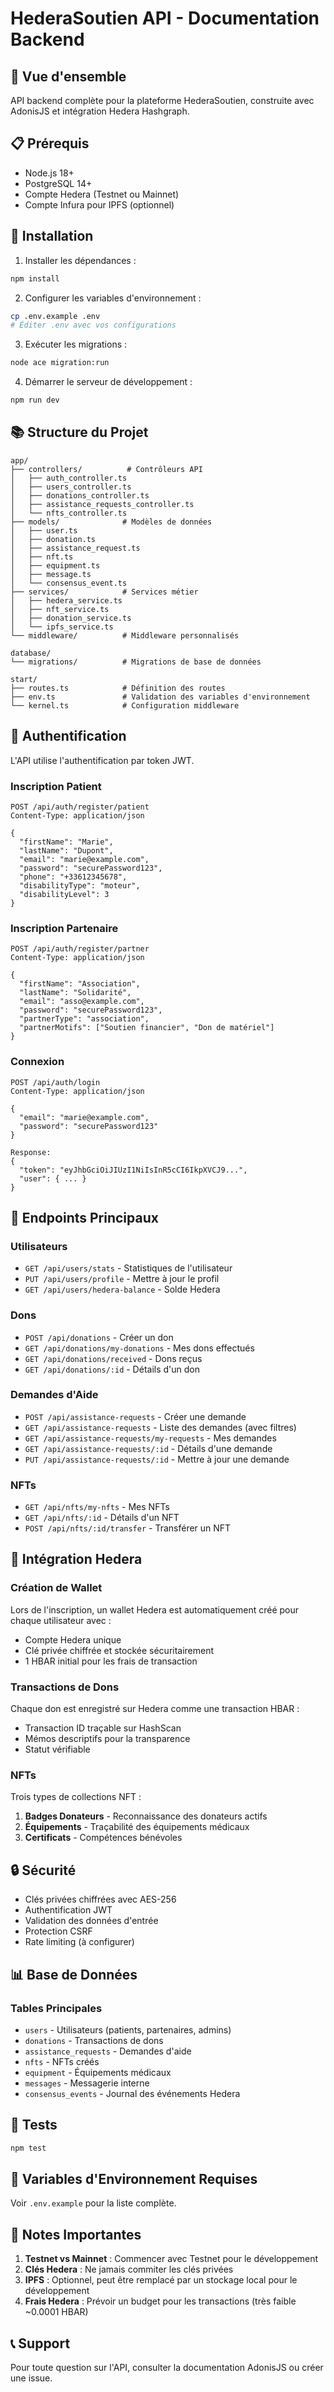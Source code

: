 # HederaSoutien API - Documentation Backend

## 🚀 Vue d'ensemble

API backend complète pour la plateforme HederaSoutien, construite avec AdonisJS et intégration Hedera Hashgraph.

## 📋 Prérequis

- Node.js 18+
- PostgreSQL 14+
- Compte Hedera (Testnet ou Mainnet)
- Compte Infura pour IPFS (optionnel)

## 🔧 Installation

1. Installer les dépendances :

```bash
npm install
```

2. Configurer les variables d'environnement :

```bash
cp .env.example .env
# Éditer .env avec vos configurations
```

3. Exécuter les migrations :

```bash
node ace migration:run
```

4. Démarrer le serveur de développement :

```bash
npm run dev
```

## 📚 Structure du Projet

```
app/
├── controllers/          # Contrôleurs API
│   ├── auth_controller.ts
│   ├── users_controller.ts
│   ├── donations_controller.ts
│   ├── assistance_requests_controller.ts
│   └── nfts_controller.ts
├── models/              # Modèles de données
│   ├── user.ts
│   ├── donation.ts
│   ├── assistance_request.ts
│   ├── nft.ts
│   ├── equipment.ts
│   ├── message.ts
│   └── consensus_event.ts
├── services/            # Services métier
│   ├── hedera_service.ts
│   ├── nft_service.ts
│   ├── donation_service.ts
│   └── ipfs_service.ts
└── middleware/          # Middleware personnalisés

database/
└── migrations/          # Migrations de base de données

start/
├── routes.ts            # Définition des routes
├── env.ts               # Validation des variables d'environnement
└── kernel.ts            # Configuration middleware
```

## 🔐 Authentification

L'API utilise l'authentification par token JWT.

### Inscription Patient

```http
POST /api/auth/register/patient
Content-Type: application/json

{
  "firstName": "Marie",
  "lastName": "Dupont",
  "email": "marie@example.com",
  "password": "securePassword123",
  "phone": "+33612345678",
  "disabilityType": "moteur",
  "disabilityLevel": 3
}
```

### Inscription Partenaire

```http
POST /api/auth/register/partner
Content-Type: application/json

{
  "firstName": "Association",
  "lastName": "Solidarité",
  "email": "asso@example.com",
  "password": "securePassword123",
  "partnerType": "association",
  "partnerMotifs": ["Soutien financier", "Don de matériel"]
}
```

### Connexion

```http
POST /api/auth/login
Content-Type: application/json

{
  "email": "marie@example.com",
  "password": "securePassword123"
}

Response:
{
  "token": "eyJhbGciOiJIUzI1NiIsInR5cCI6IkpXVCJ9...",
  "user": { ... }
}
```

## 📡 Endpoints Principaux

### Utilisateurs

- `GET /api/users/stats` - Statistiques de l'utilisateur
- `PUT /api/users/profile` - Mettre à jour le profil
- `GET /api/users/hedera-balance` - Solde Hedera

### Dons

- `POST /api/donations` - Créer un don
- `GET /api/donations/my-donations` - Mes dons effectués
- `GET /api/donations/received` - Dons reçus
- `GET /api/donations/:id` - Détails d'un don

### Demandes d'Aide

- `POST /api/assistance-requests` - Créer une demande
- `GET /api/assistance-requests` - Liste des demandes (avec filtres)
- `GET /api/assistance-requests/my-requests` - Mes demandes
- `GET /api/assistance-requests/:id` - Détails d'une demande
- `PUT /api/assistance-requests/:id` - Mettre à jour une demande

### NFTs

- `GET /api/nfts/my-nfts` - Mes NFTs
- `GET /api/nfts/:id` - Détails d'un NFT
- `POST /api/nfts/:id/transfer` - Transférer un NFT

## 🔗 Intégration Hedera

### Création de Wallet

Lors de l'inscription, un wallet Hedera est automatiquement créé pour chaque utilisateur avec :

- Compte Hedera unique
- Clé privée chiffrée et stockée sécuritairement
- 1 HBAR initial pour les frais de transaction

### Transactions de Dons

Chaque don est enregistré sur Hedera comme une transaction HBAR :

- Transaction ID traçable sur HashScan
- Mémos descriptifs pour la transparence
- Statut vérifiable

### NFTs

Trois types de collections NFT :

1. **Badges Donateurs** - Reconnaissance des donateurs actifs
2. **Équipements** - Traçabilité des équipements médicaux
3. **Certificats** - Compétences bénévoles

## 🔒 Sécurité

- Clés privées chiffrées avec AES-256
- Authentification JWT
- Validation des données d'entrée
- Protection CSRF
- Rate limiting (à configurer)

## 📊 Base de Données

### Tables Principales

- `users` - Utilisateurs (patients, partenaires, admins)
- `donations` - Transactions de dons
- `assistance_requests` - Demandes d'aide
- `nfts` - NFTs créés
- `equipment` - Équipements médicaux
- `messages` - Messagerie interne
- `consensus_events` - Journal des événements Hedera

## 🧪 Tests

```bash
npm test
```

## 📝 Variables d'Environnement Requises

Voir `.env.example` pour la liste complète.

## 🚨 Notes Importantes

1. **Testnet vs Mainnet** : Commencer avec Testnet pour le développement
2. **Clés Hedera** : Ne jamais commiter les clés privées
3. **IPFS** : Optionnel, peut être remplacé par un stockage local pour le développement
4. **Frais Hedera** : Prévoir un budget pour les transactions (très faible ~0.0001 HBAR)

## 📞 Support

Pour toute question sur l'API, consulter la documentation AdonisJS ou créer une issue.
